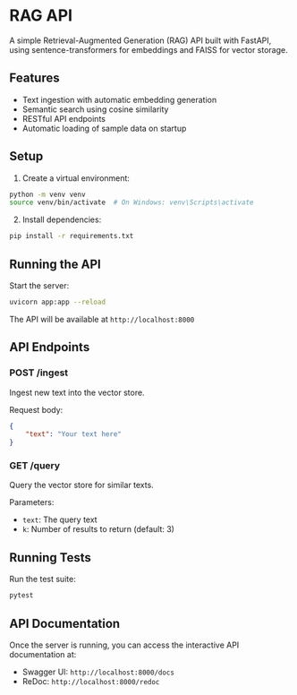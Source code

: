 # RAG API

A simple Retrieval-Augmented Generation (RAG) API built with FastAPI, using sentence-transformers for embeddings and FAISS for vector storage.

## Features

- Text ingestion with automatic embedding generation
- Semantic search using cosine similarity
- RESTful API endpoints
- Automatic loading of sample data on startup

## Setup

1. Create a virtual environment:
```bash
python -m venv venv
source venv/bin/activate  # On Windows: venv\Scripts\activate
```

2. Install dependencies:
```bash
pip install -r requirements.txt
```

## Running the API

Start the server:
```bash
uvicorn app:app --reload
```

The API will be available at `http://localhost:8000`

## API Endpoints

### POST /ingest
Ingest new text into the vector store.

Request body:
```json
{
    "text": "Your text here"
}
```

### GET /query
Query the vector store for similar texts.

Parameters:
- `text`: The query text
- `k`: Number of results to return (default: 3)

## Running Tests

Run the test suite:
```bash
pytest
```

## API Documentation

Once the server is running, you can access the interactive API documentation at:
- Swagger UI: `http://localhost:8000/docs`
- ReDoc: `http://localhost:8000/redoc` 